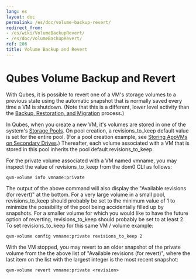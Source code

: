 ```yaml
---
lang: es
layout: doc
permalink: /es/doc/volume-backup-revert/
redirect_from:
- /es/wiki/VolumeBackupRevert/
- /es/doc/VolumeBackupRevert/
ref: 206
title: Volume Backup and Revert
---
```


Qubes Volume Backup and Revert
==============================
<a id="qubes-volume-backup-and-revert"></a>

With Qubes, it is possible to revert one of a VM's storage volumes to a previous
state using the automatic snapshot that is normally saved every time a VM is
shutdown. (Note that this is a different, lower level activity than the
[Backup, Restoration, and Migration](/es/doc/backup-restore/) process.)

In Qubes, when you create a new VM, it's volumes are stored in one of the
system's [Storage Pools](/es/doc/storage-pools/). On pool creation, a
revisions_to_keep default value is set for the entire pool. (For a pool creation
example, see [Storing AppVMs on Secondary Drives](/es/doc/secondary-storage/).)
Thereafter, each volume associated with a VM that is stored in this pool
inherits the pool default revisions_to_keep.

For the private volume associated with a VM named vmname, you may inspect the
value of revisions_to_keep from the dom0 CLI as follows:

```
qvm-volume info vmname:private
```

The output of the above command will also display the "Available revisions
(for revert)" at the bottom. For a very large volume in a small pool,
revisions_to_keep should probably be set to the minimum value of 1 to minimize
the possibility of the pool being accidentally filled up by snapshots. For a
smaller volume for which you would like to have the future option of reverting,
revisions_to_keep should probably be set to at least 2. To set
revisions_to_keep for this same VM / volume example:

```
qvm-volume config vmname:private revisions_to_keep 2
```

With the VM stopped, you may revert to an older snapshot of the private volume
from the the above list of "Available revisions (for revert)", where the last
item on the list with the largest integer is the most recent snapshot:

```
qvm-volume revert vmname:private <revision>
```